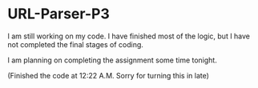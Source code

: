 # URL-Parser-P3

I am still working on my code. I have finished most of the logic, 
but I have not completed the final stages of coding. 

I am planning on completing the assignment some time tonight.


(Finished the code at 12:22 A.M. Sorry for turning this in late)
